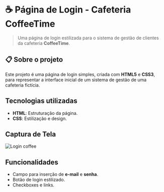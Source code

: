 # ☕ Página de Login - Cafeteria CoffeeTime

> Uma página de login estilizada para o sistema de gestão de clientes da cafeteria **CoffeeTime**.
## 📋 Sobre o projeto
Este projeto é uma página de login simples, criada com **HTML5** e **CSS3**, para representar a interface inicial de um sistema de gestão de uma cafeteria fictícia.

## Tecnologias utilizadas
- **HTML**: Estruturação da página.
- **CSS**: Estilização e design.

## Captura de Tela
![Login coffee](https://github.com/user-attachments/assets/93a1be17-4e59-401e-bee4-0c42f910e5a2)

## Funcionalidades
- Campo para inserção de **e-mail** e **senha**.
- Botão de login estilizado.
- Checkboxes e links.
